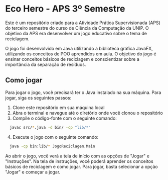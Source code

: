 
# Eco Hero - APS 3º Semestre

Este é um repositório criado para a Atividade Prática Supervisionada (APS) do terceiro semestre do curso de Ciência da Computação da UNIP. O objetivo da APS era desenvolver um jogo educativo sobre o tema de reciclagem.

O jogo foi desenvolvido em Java utilizando a biblioteca gráfica JavaFX, utilizando os conceitos de POO aprendidos em aula. O objetivo do jogo é ensinar conceitos básicos de reciclagem e conscientizar sobre a importância da separação de resíduos.


## Como jogar

Para jogar o jogo, você precisará ter o Java instalado na sua máquina. Para jogar, siga os seguintes passos:

1. Clone este repositório em sua máquina local
2. Abra o terminal e navegue até o diretório onde você clonou o repositório
3. Compile o código-fonte com o seguinte comando:


```bash
  javac src/*.java -d bin/ -cp "lib/*"
```
4. Execute o jogo com o seguinte comando:

```bash
  java -cp bin:lib/* JogoReciclagem.Main
```

Ao abrir o jogo, você verá a tela de início com as opções de "Jogar" e "Instruções". Na tela de instruções, você poderá aprender os conceitos básicos de reciclagem e como jogar. Para jogar, basta selecionar a opção "Jogar" e começar a jogar.